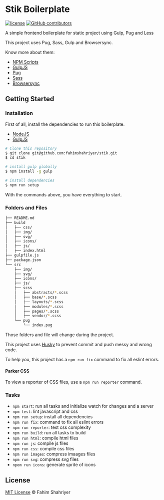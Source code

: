 # Stik Boilerplate

[![license](https://img.shields.io/github/license/fahimshahriyer/stik.svg)](./license.md)
[![GitHub contributors](https://img.shields.io/github/contributors/fahimshahriyer/stik.svg)](https://github.com/fahimshahriyer/stik/graphs/contributors)

A simple frontend boilerplate for static project using Gulp, Pug and Less

This project uses Pug, Sass, Gulp and Browsersync.

Know more about them:
- [NPM Scripts](https://docs.npmjs.com/misc/scripts)
- [GulpJS](http://gulpjs.com/)
- [Pug](https://github.com/pugjs/pug)
- [Sass](http://sass-lang.com/)
- [Browsersync](https://www.browsersync.io/)


## Getting Started

### Installation

First of all, install the dependencies to run this boilerplate.

- [NodeJS](http://nodejs.org/)
- [GulpJS](http://gulpjs.com/)


```sh
# Clone this repository
$ git clone git@github.com:fahimshahriyer/stik.git
$ cd stik

# install gulp globally
$ npm install -g gulp

# install dependencies
$ npm run setup

```

With the commands above, you have everything to start.

### Folders and Files

```sh
├── README.md
├── build
│   ├── css/
│   ├── img/
│   ├── svg/
│   ├── icons/
│   ├── js/
│   ├── index.html
├── gulpfile.js
├── package.json
└── src
    ├── img/
    ├── svg/
    ├── icons/
    ├── js/
    ├── scss
    │   ├── abstracts/*.scss
    │   ├── base/*.scss
    │   ├── layouts/*.scss
    │   ├── modules/*.scss
    │   ├── pages/*.scss
    │   ├── vendor/*.scss
    └── pug
        └── index.pug
```

Those folders and file will change during the project.

This project uses [Husky](https://github.com/typicode/husky) to prevent commit and push messy and wrong code.

To help you, this project has a `npm run fix` command to fix all eslint errors.


#### Parker CSS

To view a reporter of CSS files, use a `npm run reporter` command.


### Tasks

- `npm start`: run all tasks and initialize watch for changes and a server
- `npm test`: lint javascript and css
- `npm run setup`: install all dependencies
- `npm run fix`: command to fix all eslint errors
- `npm run reporter`: test css complexity
- `npm run build`: run all tasks to build
- `npm run html`: compile html files
- `npm run js`: compile js files
- `npm run css`: compile css files
- `npm run images`: compress imaages files
- `npm run svg`: compress svg files
- `npom run icons`: generate sprite of icons


## License

[MIT License](https://mit-license.org/) © Fahim Shahriyer
